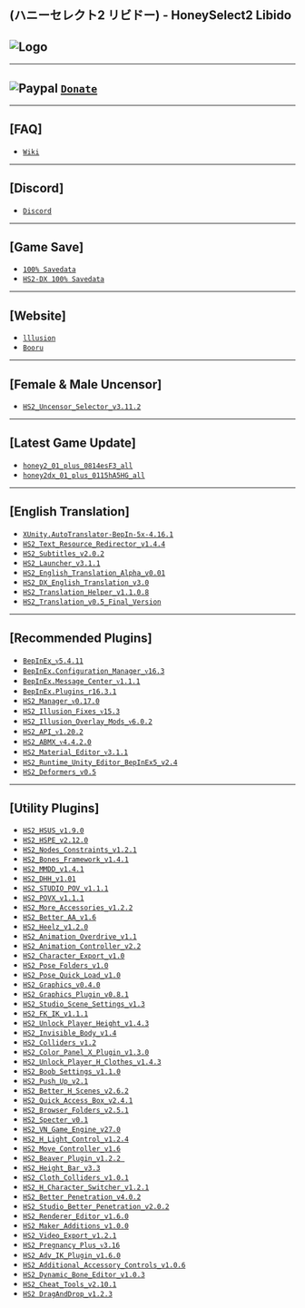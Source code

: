 (ハニーセレクト2 リビドー) - HoneySelect2 Libido
--

![Logo](https://i.imgur.com/Lyu1pGr.png")
--

---
![Paypal](https://i.imgur.com/3V57ymK.png") [`Donate`](https://paypal.me/PastebinSupport?locale.x=en_US)
--

---
**[FAQ]** 
--
- [`Wiki`](https://wiki.anime-sharing.com/hgames/index.php?title=Honey_Select_2)

---
**[Discord]**
--
- [`Discord`](https://discord.gg/hevygx6)

---
**[Game Save]**
--
- [`100% Savedata`](http://www.mediafire.com/file/ouonh5aispp1nj2/HS2_-_100%2525_Save.rar/file)
- [`HS2-DX 100% Savedata`](https://cdn.discordapp.com/attachments/715932300382044170/790393726756192266/HS2-DX_100_Save.zip)

---
**[Website]**
--
- [`lllusion`](http://www.illusion.jp/preview/honey2/index.php?0306ghtr)
- [`Booru`](https://kenzato.uk/booru/)

---
**[Female & Male Uncensor]**
--
- [`HS2_Uncensor_Selector_v3.11.2`](https://www.patreon.com/posts/uncensorselector-50596398)

---
**[Latest Game Update]**
--
- [`honey2_01_plus_0814esF3_all`](https://ai-shoujo.com/download/update/HS2/official/honey2_01_plus_0814esF3_all.exe) 
- [`honey2dx_01_plus_0115hA5HG_all`](https://ai-shoujo.com/download/update/HS2DX/official/honey2dx_01_plus_0115hA5HG_all.exe) 

---
**[English Translation]**
--
- [`XUnity.AutoTranslator-BepIn-5x-4.16.1`](https://github.com/bbepis/XUnity.AutoTranslator/releases)
- [`HS2_Text_Resource_Redirector_v1.4.4`](https://github.com/IllusionMods/TranslationTools/releases/tag/r20)
- [`HS2_Subtitles_v2.0.2`](https://github.com/DeathWeasel1337/KK_Plugins/releases/tag/v182)
- [`HS2_Launcher_v3.1.1`](https://github.com/IllusionMods/IllusionLaunchers/releases)
- [`HS2_English_Translation_Alpha_v0.01`](http://www.mediafire.com/file/eb71lfw9pfgqtht/HS2_English_Translation_Alpha_v0.01.7z/file)
- [`HS2_DX_English_Translation_v3.0`](https://github.com/IllusionMods/HS2-Translation/releases/tag/v3)
- [`HS2_Translation_Helper_v1.1.0.8`](https://github.com/GeBo1/GeBoPlugins/releases/tag/r27)
- [`HS2_Translation_v0.5_Final_Version`](https://bit.ly/2GUPs4g)

--- 
**[Recommended Plugins]**
--
- [`BepInEx_ᴠ5.4.11`](https://github.com/BepInEx/BepInEx/releases)
- [`BepInEx.Configuration_Manager_ᴠ16.3`](https://github.com/BepInEx/BepInEx.ConfigurationManager/releases)
- [`BepInEx.Message_Center_ᴠ1.1.1`](https://github.com/BepInEx/MessageCenter/releases)
- [`BepInEx.Plugins_r16.3.1`](https://github.com/IllusionMods/BepisPlugins/releases)
- [`HS2_Manager_ᴠ0.17.0`](https://github.com/IllusionMods/KKManager/releases)
- [`HS2_Illusion_Fixes_ᴠ15.3`](https://github.com/IllusionMods/IllusionFixes/releases)
- [`HS2_Illusion_Overlay_Mods_ᴠ6.0.2`](https://github.com/ManlyMarco/Illusion-Overlay-Mods/releases/)
- [`HS2_API_ᴠ1.20.2`](https://github.com/IllusionMods/IllusionModdingAPI/releases)
- [`HS2_ABMX_ᴠ4.4.2.0`](https://github.com/ManlyMarco/ABMX/releases)
- [`HS2_Material_Editor_ᴠ3.1.1`](https://www.patreon.com/posts/materialeditor-1-51454810)
- [`HS2_Runtime_Unity_Editor_BepInEx5_v2.4`](https://github.com/ManlyMarco/RuntimeUnityEditor/releases/latest) 
- [`HS2_Deformers_v0.5`](https://github.com/DaintyIL/Illusion_Deformers)

---
**[Utility Plugins]**
--
- [`HS2_HSUS_v1.9.0`](https://www.patreon.com/posts/hs-kk-ai-hs2-1-9-38675642)
- [`HS2_HSPE_v2.12.0`](https://www.patreon.com/posts/38673900)
- [`HS2_Nodes_Constraints_v1.2.1`](https://joan6694.bitbucket.io/)
- [`HS2_Bones_Framework_v1.4.1`](https://www.patreon.com/posts/41718360)
- [`HS2_MMDD_v1.4.1`](https://mega.nz/folder/NQhG3IjA#rwyaVwE0O1t3pJe5Fefv2Q/folder/EcY0SACY)
- [`HS2_DHH_v1.01`](http://www.mediafire.com/file/c3r9ffcjgcawilq/HS2_DHH_v1.01.rar/file)
- [`HS2_STUDIO_POV_v1.1.1`](https://github.com/Mantas-2155X/StudioPOV/releases)
- [`HS2_POVX_v1.1.1`](https://github.com/FairBear/HS2_PovX/releases/tag/v1.1.1)
- [`HS2_More_Accessories_v1.2.2`](https://www.patreon.com/posts/38995704)
- [`HS2_Better_AA_v1.6`](https://www.patreon.com/posts/29809884) 
- [`HS2_Heelz_v1.2.0`](https://www.patreon.com/posts/hs2-heelz-37883459)
- [`HS2_Animation_Overdrive_v1.1`](https://www.patreon.com/posts/37738615)
- [`HS2_Animation_Controller_v2.2`](https://www.patreon.com/posts/31229780) 
- [`HS2_Character_Export_v1.0`](https://www.patreon.com/posts/32434052) 
- [`HS2_Pose_Folders_v1.0`](https://www.patreon.com/posts/31127973)
- [`HS2_Pose_Quick_Load_v1.0`](https://www.patreon.com/posts/35871646)
- [`HS2_Graphics_v0.4.0`](https://github.com/ore-/Graphics/releases)
- [`HS2_Graphics_Plugin_v0.8.1`](https://github.com/OrangeSpork/HS2VR/releases/tag/0.8.1)
- [`HS2_Studio_Scene_Settings_v1.3`](https://www.patreon.com/posts/studioscenesetti-43797497)
- [`HS2_FK_IK_v1.1.1`](https://www.patreon.com/posts/fkik-v1-1-1-42751758)
- [`HS2_Unlock_Player_Height_v1.4.3`](https://github.com/Mantas-2155X/UnlockPlayerHeight/releases)
- [`HS2_Invisible_Body_v1.4`](https://www.patreon.com/posts/438263230)
- [`HS2_Colliders_v1.2`](https://www.patreon.com/posts/35243498)
- [`HS2_Color_Panel_X_Plugin_v1.3.0`](https://mega.nz/file/AJkgSAga#yRyIxYkjBFIWgs2ZdK5nuIpBL8q7V8T51Pg0kRLP8nY)
- [`HS2_Unlock_Player_H_Clothes_v1.4.3`](https://github.com/Mantas-2155X/UnlockPlayerHClothes/releases)
- [`HS2_Boob_Settings_v1.1.0`](https://github.com/FairBear/HS2_BoobSettings/releases)
- [`HS2_Push_Up_v2.1`](https://mikkemods.blogspot.com/2020/07/pushup-plugin-v21-corset-effect.html)
- [`HS2_Better_H_Scenes_v2.6.2`](https://github.com/Mantas-2155X/BetterHScenes/releases)
- [`HS2_Quick_Access_Box_v2.4.1`](https://www.patreon.com/posts/38060886) 
- [`HS2_Browser_Folders_v2.5.1`](https://www.patreon.com/posts/40644638) 
- [`HS2_Specter_v0.1`](https://ux.getuploader.com/moistened_eye/download/132) 
- [`HS2_VN_Game_Engine_v27.0`](https://mega.nz/#F!oiB2wAQK!ojGIzlAN-1B-263uUDEalQ) 
- [`HS2_H_Light_Control_v1.2.4`](https://github.com/Mantas-2155X/HLightControl/releases)
- [`HS2_Move_Controller_v1.6`](https://mikkemods.blogspot.com/)
- [`HS2_Beaver_Plugin_v1.2.2 `](https://mikkemods.blogspot.com/2020/09/beaver-plugin-122.html)
- [`HS2_Height_Bar_v3.3`](https://www.patreon.com/posts/35859949) 
- [`HS2_Cloth_Colliders_v1.0.1`](https://github.com/ManlyMarco/Illusion_ClothColliders)
- [`HS2_H_Character_Switcher_v1.2.1`](https://github.com/Mantas-2155X/HCharaSwitcher) 
- [`HS2_Better_Penetration_v4.0.2`](https://github.com/Animal42069/BetterPenetration) 
- [`HS2_Studio_Better_Penetration_v2.0.2`](https://github.com/Animal42069/BetterPenetration/releases/tag/1.0.1) 
- [`HS2_Renderer_Editor_v1.6.0`](https://www.patreon.com/posts/39556121)
- [`HS2_Maker_Additions_v1.0.0`](https://github.com/Mantas-2155X/MakerAdditions)
- [`HS2_Video_Export_v1.2.1`](https://joan6694.bitbucket.io/)
- [`HS2_Pregnancy_Plus_ᴠ3.16`](https://github.com/thojmr/KK_PregnancyPlus/releases)
- [`HS2_Adv_IK_Plugin_v1.6.0`](https://github.com/OrangeSpork/AdvIKPlugin/releases/tag/1.5.5)
- [`HS2_Additional_Accessory_Controls_v1.0.6`](https://github.com/OrangeSpork/AdditionalAccessoryControls/releases)
- [`HS2_Dynamic_Bone_Editor_v1.0.3`](https://www.patreon.com/posts/48134621)
- [`HS2_Cheat_Tools_v2.10.1`](https://www.patreon.com/posts/37889909)
- [`HS2 DragAndDrop_v1.2.3`](https://github.com/IllusionMods/DragAndDrop)
